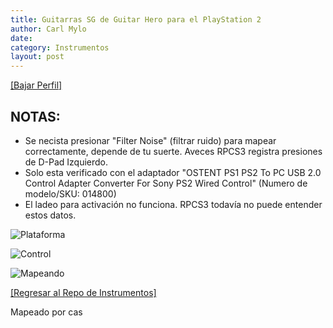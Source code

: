 ```yaml
---
title: Guitarras SG de Guitar Hero para el PlayStation 2
author: Carl Mylo
date: 
category: Instrumentos
layout: post
---
```


[[Bajar Perfil]](https://github.com/hmxmilohax/rb3-pc/raw/main/instrument-repo/PS2%20Guitar%20Hero%20SG%20Guitar.7z)

## NOTAS:

* Se necista presionar "Filter Noise" (filtrar ruido) para mapear correctamente, depende de tu suerte. Aveces RPCS3 registra presiones de D-Pad Izquierdo.
* Solo esta verificado con el adaptador "OSTENT PS1 PS2 To PC USB 2.0 Control Adapter Converter For Sony PS2 Wired Control" (Numero de modelo/SKU: 014800)
* El ladeo para activación no funciona. RPCS3 todavía no puede entender estos datos.

![Plataforma](https://carlmylo.github.io/docu-rpcs3/images/instruments/plat/ps2.png "Plataforma") 

![Control](https://carlmylo.github.io/docu-rpcs3/images/instruments/cont/ps2sgcontroller.png "Control") 

![Mapeando](https://carlmylo.github.io/docu-rpcs3/images/instruments/ps2sgmapping.png "Mapeando") 

[[Regresar al Repo de Instrumentos]](https://rb3pc.milohax.org/espanol/repodeinst/#lista-de-instrumentos)


Mapeado por cas